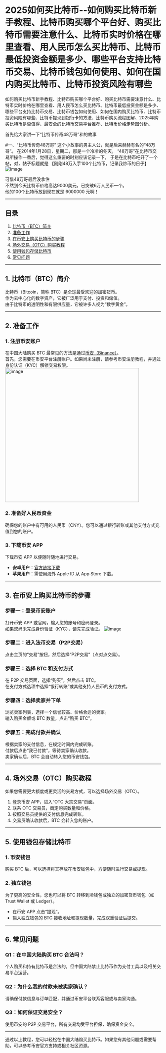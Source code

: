 # 2025如何买比特币--如何购买比特币新手教程、比特币购买哪个平台好、购买比特币需要注意什么、比特币实时价格在哪里查看、用人民币怎么买比特币、比特币最低投资金额是多少、哪些平台支持比特币交易、比特币钱包如何使用、如何在国内购买比特币、比特币投资风险有哪些
如何购买比特币新手教程、比特币购买哪个平台好、购买比特币需要注意什么、比特币实时价格在哪里查看、用人民币怎么买比特币、比特币最低投资金额是多少、哪些平台支持比特币交易、比特币钱包如何使用、如何在国内购买比特币、比特币投资风险有哪些、比特币提现到银行卡的方法、比特币购买流程图解、2025年购买比特币是否值得、最安全的比特币交易平台推荐、比特币价格走势图分析。

首先给大家讲一下“比特币传奇48万哥”和的故事

#一、“比特币传奇48万哥”
这个小故事的男主人公，就是后来赫赫有名的“48万哥”。
在2014年1月28日，星期二，那是一个冷冷的冬天，
“48万哥”在比特币交易所操作一番后，觉得这么重要的时刻应该记录一下，
于是在比特币吧开了一个帖，对，帖子标题就是
【刚刚48万入手100个比特币，记录我炒币的日子】
![image](https://github.com/user-attachments/assets/3f81bd0c-c450-4237-a7d6-77fe48c1b446)

 可惜48万哥最后没拿住  
不然到今天比特币价格高达9000美元，已突破6万人民币一个。  
他的100个比特币放到现在就是 6000000 元啊！

---

## 目录
1. [比特币（BTC）简介](#比特币btc简介)  
2. [准备工作](#准备工作)  
3. [在币安上购买比特币的步骤](#在币安上购买比特币的步骤)  
4. [场外交易（OTC）购买教程](#场外交易otc购买教程)  
5. [使用钱包存储比特币](#使用钱包存储比特币)  
6. [常见问题](#常见问题)  

---

## 1. 比特币（BTC）简介
比特币（Bitcoin，简称 BTC）是全球最受欢迎的加密货币。  
作为去中心化的数字资产，它被广泛用于支付、投资和储值。  
由于比特币的透明性和有限供应量，它被许多人视为“数字黄金”。

---

## 2. 准备工作

### 1. 注册币安账户  
在中国大陆购买 BTC 最常见的方法是通过[币安（Binance）](https://bn.biac.cc "访问币安主页")。  
首先，您需要在币安平台注册账户。如果尚未注册，请参考币安注册教程，并通过身份认证（KYC）解锁交易权限。
<img width="433" alt="image" src="https://github.com/user-attachments/assets/45773cf7-e3dc-4861-a02a-389918cf6eea" />


### 2. 准备好人民币资金  
确保您的账户中有可用的人民币（CNY）。您可以通过银行转账或其他支付方式充值到您的账户。

### 3. 下载币安 APP  
下载币安 APP 以便随时随地进行交易。  
- **安卓用户**：[官方链接下载](https://bn.biac.cc "访问币安主页")
- **苹果用户**：需使用海外 Apple ID 从 App Store 下载。

---

## 3. 在币安上购买比特币的步骤

### **步骤一：登录币安账户**  
打开币安 APP 或官网，输入您的账号和密码登录。  
如果您尚未完成身份验证（KYC），请先完成验证。
![image](https://github.com/user-attachments/assets/34a6ade6-4555-4058-a651-a95001ed4d17)


### **步骤二：进入法币交易（P2P交易）**  
点击主页的“交易”按钮，然后选择“P2P交易”（点对点交易）。

### **步骤三：选择 BTC 和支付方式**  
在 P2P 交易页面，选择“购买”，然后点击 BTC。  
在支付方式选项中选择“银行转账”或其他支持人民币的支付方式。

### **步骤四：选择卖家并下单**  
浏览卖家列表，选择一个信誉较高、价格合适的卖家。  
输入购买金额或 BTC 数量，点击“购买 BTC”。

### **步骤五：完成付款并确认**  
根据卖家的支付信息，在规定时间内完成转账。  
付款后点击“我已付款”，等待卖家确认收款。  
卖家确认后，BTC 会自动转入您的币安钱包。

---

## 4. 场外交易（OTC）购买教程

如果您需要更大额度或更灵活的交易方式，可以选择场外交易（OTC）。  

1. 登录币安 APP，进入“OTC 大宗交易”页面。  
2. 联系 OTC 交易员，商定购买数量和价格。  
3. 按照交易员提供的支付信息完成转账。  
4. 交易员确认收款后，BTC 会转入您的账户。

---

## 5. 使用钱包存储比特币

### **1. 币安钱包**  
购买 BTC 后，可以选择将其存放在币安钱包中，方便随时进行交易或提现。

### **2. 独立钱包**  
为了更高的安全性，您也可以将 BTC 转移到冷钱包或独立的加密货币钱包（如 Trust Wallet 或 Ledger）。  
- 在币安 APP 点击“提现”。  
- 输入独立钱包的 BTC 接收地址和提现数量，完成双重验证后提交。

---

## 6. 常见问题

### **Q1：在中国大陆购买 BTC 合法吗？**  
个人购买和持有比特币是合法的，但中国大陆禁止比特币作为支付工具以及相关交易平台运营。

### **Q2：为什么我的付款未被卖家确认？**  
请确保付款信息与订单匹配，并通过币安平台联系客服或与卖家沟通。

### **Q3：如何保证交易安全？**  
使用币安的 P2P 交易平台，所有交易均受平台担保，确保资金安全。

---

通过以上教程，您可以轻松在中国大陆购买比特币。如果您有其他问题或需要帮助，可以参考币安官方支持或相关社区资源。

